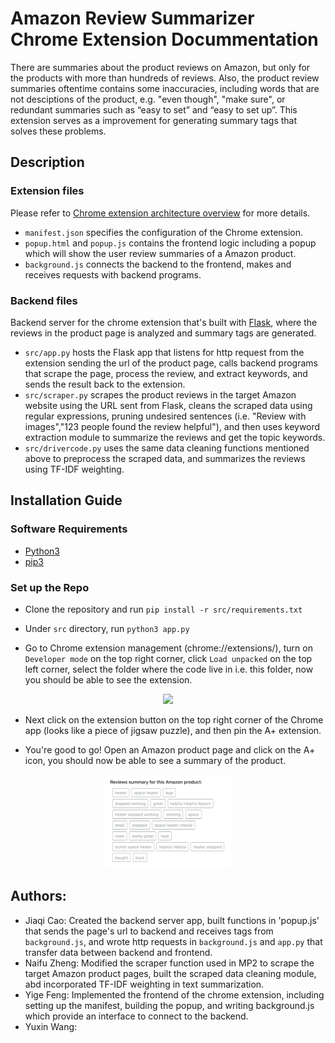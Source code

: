 # Amazon Review Summarizer Chrome Extension Docummentation
There are summaries about the product reviews on Amazon, but only for the products with more than hundreds of reviews. Also, the product review summaries oftentime contains some inaccuracies, including words that are not desciptions of the product, e.g. "even though", "make sure", or redundant summaries such as “easy to set” and “easy to set up”. This extension serves as a improvement for generating summary tags that solves these problems.

## Description
### Extension files
Please refer to [Chrome extension architecture overview](https://developer.chrome.com/docs/extensions/mv3/architecture-overview/) for more details.
* `manifest.json` specifies the configuration of the Chrome extension.
* `popup.html` and ``popup.js`` contains the frontend logic including a popup which will show the user review summaries of a Amazon product.
* `background.js` connects the backend to the frontend, makes and receives requests with backend programs.
### Backend files
Backend server for the chrome extension that's built with [Flask](https://flask.palletsprojects.com/en/2.0.x/), where the reviews in the product page is analyzed and summary tags are generated.
* `src/app.py` hosts the Flask app that listens for http request from the extension sending the url of the product page, calls backend programs that scrape the page, process the review, and extract keywords, and sends the result back to the extension.
* `src/scraper.py` scrapes the product reviews in the target Amazon website using the URL sent from Flask, cleans the scraped data using regular expressions, pruning undesired sentences (i.e. "Review with images","123 people found the review helpful"), and then uses keyword extraction module to summarize the reviews and get the topic keywords.
* `src/drivercode.py` uses the same data cleaning functions mentioned above to preprocess the scraped data, and summarizes the reviews using TF-IDF weighting.

## Installation Guide
### Software Requirements
* [Python3](https://www.python.org/downloads/) 
* [pip3](https://pip.pypa.io/en/stable/installation/)

### Set up the Repo
* Clone the repository and run `pip install -r src/requirements.txt`

* Under `src` directory, run `python3 app.py`

* Go to Chrome extension management (chrome://extensions/), turn on `Developer mode` on the top right corner, click `Load unpacked` on the top left corner, select the folder where the code live in i.e. this folder, now you should be able to see the extension.
<p align="center"><img src="/images/extension.png" width="40%"/><p>

* Next click on the extension button on the top right corner of the Chrome app (looks like a piece of jigsaw puzzle), and then pin the A+ extension.
 
* You're good to go! Open an Amazon product page and click on the A+ icon, you should now be able to see a summary of the product.
<p align="center"><img src="/images/extension_demo.png" width="40%"/><p>

## Authors:
* Jiaqi Cao: Created the backend server app, built functions in 'popup.js' that sends the page's url to backend and receives tags from `background.js`, and wrote http requests in `background.js` and `app.py` that transfer data between backend and frontend. 
* Naifu Zheng: Modified the scraper function used in MP2 to scrape the target Amazon product pages, built the scraped data cleaning module, abd incorporated TF-IDF weighting in text summarization.
* Yige Feng: Implemented the frontend of the chrome extension, including setting up the manifest, building the popup, and writing background.js which provide an interface to connect to the backend.
* Yuxin Wang: 
